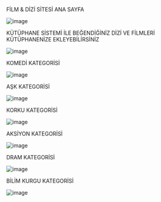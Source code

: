 FİLM & DİZİ SİTESİ ANA SAYFA

![image](https://github.com/user-attachments/assets/6473a313-9b92-4f8c-9b36-3d4a7d0d30b0)

KÜTÜPHANE SİSTEMİ İLE BEĞENDİĞİNİZ DİZİ VE FİLMLERİ KÜTÜPHANENİZE EKLEYEBİLİRSİNİZ

![image](https://github.com/user-attachments/assets/ffe89e46-b73d-449a-86d6-a1652d653ecd)

KOMEDİ KATEGORİSİ

![image](https://github.com/user-attachments/assets/d8571029-d163-49dc-8851-f1c9b9fad1cf)

AŞK KATEGORİSİ

![image](https://github.com/user-attachments/assets/7782ecc2-d214-4883-a665-19ad71a7f46e)

KORKU KATEGORİSİ

![image](https://github.com/user-attachments/assets/a3efb606-02dd-43af-b107-2259b78d1563)

AKSİYON KATEGORİSİ

![image](https://github.com/user-attachments/assets/b1436f37-5a75-4316-bdfd-e38842c30035)

DRAM KATEGORİSİ

![image](https://github.com/user-attachments/assets/afbb87ba-abb7-4a19-aec5-ac00b866e0de)

BİLİM KURGU KATEGORİSİ

![image](https://github.com/user-attachments/assets/321c75ff-fb22-4043-8deb-eacfcb4e7656)

